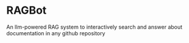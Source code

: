 # RAGBot
An llm-powered RAG system to interactively search and answer about documentation in any github repository
